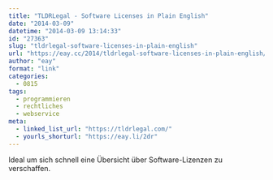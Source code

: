 ```yaml
---
title: "TLDRLegal - Software Licenses in Plain English"
date: "2014-03-09"
datetime: "2014-03-09 13:14:33"
id: "27363"
slug: "tldrlegal-software-licenses-in-plain-english"
url: "https://eay.cc/2014/tldrlegal-software-licenses-in-plain-english/"
author: "eay"
format: "link"
categories:
  - 0815
tags:
  - programmieren
  - rechtliches
  - webservice
meta:
  - linked_list_url: "https://tldrlegal.com/"
  - yourls_shorturl: "https://eay.li/2dr"
---
```


Ideal um sich schnell eine Übersicht über Software-Lizenzen zu verschaffen.

